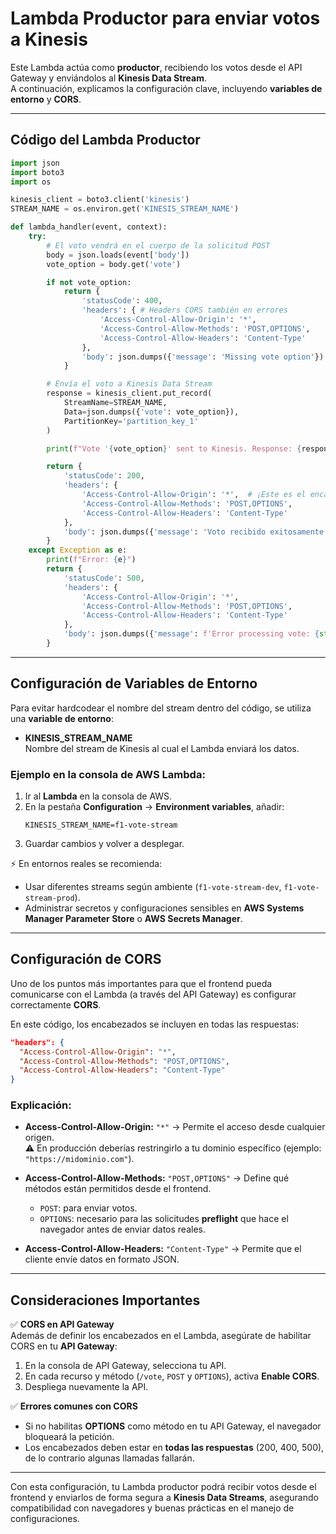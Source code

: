 # Lambda Productor para enviar votos a Kinesis

Este Lambda actúa como **productor**, recibiendo los votos desde el API Gateway y enviándolos al **Kinesis Data Stream**.  
A continuación, explicamos la configuración clave, incluyendo **variables de entorno** y **CORS**.

---

## Código del Lambda Productor

```python
import json
import boto3
import os

kinesis_client = boto3.client('kinesis')
STREAM_NAME = os.environ.get('KINESIS_STREAM_NAME')

def lambda_handler(event, context):
    try:
        # El voto vendrá en el cuerpo de la solicitud POST
        body = json.loads(event['body'])
        vote_option = body.get('vote')

        if not vote_option:
            return {
                'statusCode': 400,
                'headers': { # Headers CORS también en errores
                    'Access-Control-Allow-Origin': '*',
                    'Access-Control-Allow-Methods': 'POST,OPTIONS',
                    'Access-Control-Allow-Headers': 'Content-Type'
                },
                'body': json.dumps({'message': 'Missing vote option'})
            }

        # Envía el voto a Kinesis Data Stream
        response = kinesis_client.put_record(
            StreamName=STREAM_NAME,
            Data=json.dumps({'vote': vote_option}),
            PartitionKey='partition_key_1'
        )

        print(f"Vote '{vote_option}' sent to Kinesis. Response: {response}")

        return {
            'statusCode': 200,
            'headers': {
                'Access-Control-Allow-Origin': '*',  # ¡Este es el encabezado clave!
                'Access-Control-Allow-Methods': 'POST,OPTIONS',
                'Access-Control-Allow-Headers': 'Content-Type'
            },
            'body': json.dumps({'message': 'Voto recibido exitosamente'})
        }
    except Exception as e:
        print(f"Error: {e}")
        return {
            'statusCode': 500,
            'headers': {
                'Access-Control-Allow-Origin': '*',
                'Access-Control-Allow-Methods': 'POST,OPTIONS',
                'Access-Control-Allow-Headers': 'Content-Type'
            },
            'body': json.dumps({'message': f'Error processing vote: {str(e)}'})
        }
```

---

## Configuración de Variables de Entorno

Para evitar hardcodear el nombre del stream dentro del código, se utiliza una **variable de entorno**:

- **KINESIS_STREAM_NAME**  
  Nombre del stream de Kinesis al cual el Lambda enviará los datos.  

### Ejemplo en la consola de AWS Lambda:
1. Ir al **Lambda** en la consola de AWS.  
2. En la pestaña **Configuration** → **Environment variables**, añadir:  
   ```
   KINESIS_STREAM_NAME=f1-vote-stream
   ```
3. Guardar cambios y volver a desplegar.

⚡ En entornos reales se recomienda:
- Usar diferentes streams según ambiente (`f1-vote-stream-dev`, `f1-vote-stream-prod`).
- Administrar secretos y configuraciones sensibles en **AWS Systems Manager Parameter Store** o **AWS Secrets Manager**.

---

## Configuración de CORS

Uno de los puntos más importantes para que el frontend pueda comunicarse con el Lambda (a través del API Gateway) es configurar correctamente **CORS**.

En este código, los encabezados se incluyen en todas las respuestas:

```json
"headers": {
  "Access-Control-Allow-Origin": "*",
  "Access-Control-Allow-Methods": "POST,OPTIONS",
  "Access-Control-Allow-Headers": "Content-Type"
}
```

### Explicación:
- **Access-Control-Allow-Origin:** `"*"` → Permite el acceso desde cualquier origen.  
  ⚠️ En producción deberías restringirlo a tu dominio específico (ejemplo: `"https://midominio.com"`).
  
- **Access-Control-Allow-Methods:** `"POST,OPTIONS"` → Define qué métodos están permitidos desde el frontend.  
  - `POST`: para enviar votos.  
  - `OPTIONS`: necesario para las solicitudes **preflight** que hace el navegador antes de enviar datos reales.
  
- **Access-Control-Allow-Headers:** `"Content-Type"` → Permite que el cliente envíe datos en formato JSON.

---

## Consideraciones Importantes

✅ **CORS en API Gateway**  
Además de definir los encabezados en el Lambda, asegúrate de habilitar CORS en tu **API Gateway**:
1. En la consola de API Gateway, selecciona tu API.  
2. En cada recurso y método (`/vote`, `POST` y `OPTIONS`), activa **Enable CORS**.  
3. Despliega nuevamente la API.  

✅ **Errores comunes con CORS**  
- Si no habilitas **OPTIONS** como método en tu API Gateway, el navegador bloqueará la petición.  
- Los encabezados deben estar en **todas las respuestas** (200, 400, 500), de lo contrario algunas llamadas fallarán.

---

Con esta configuración, tu Lambda productor podrá recibir votos desde el frontend y enviarlos de forma segura a **Kinesis Data Streams**, asegurando compatibilidad con navegadores y buenas prácticas en el manejo de configuraciones.
